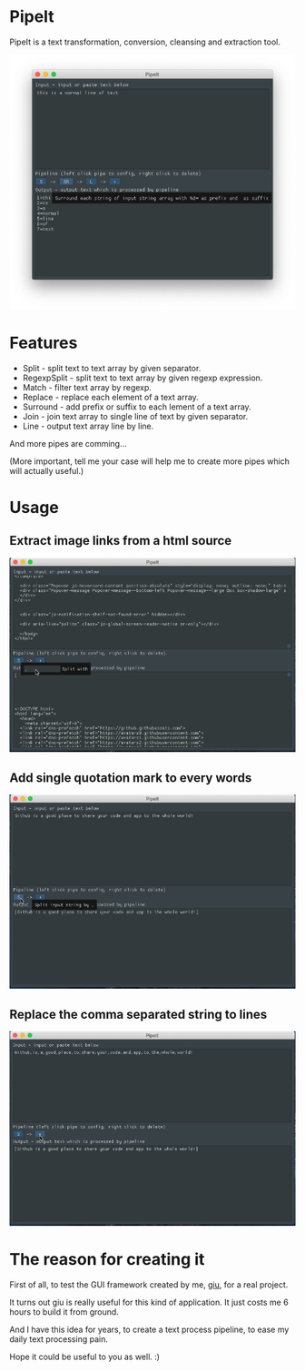 # PipeIt

PipeIt is a text transformation, conversion, cleansing and extraction tool.

<img src="https://github.com/AllenDang/PipeIt/blob/master/screenshot/screenshot1.png" alt="PipeIt screen shot1"/>

# Features

- Split - split text to text array by given separator.
- RegexpSplit - split text to text array by given regexp expression.
- Match - filter text array by regexp.
- Replace - replace each element of a text array.
- Surround - add prefix or suffix to each lement of a text array.
- Join - join text array to single line of text by given separator.
- Line - output text array line by line.

And more pipes are comming...

(More important, tell me your case will help me to create more pipes which will actually useful.)

# Usage

## Extract image links from a html source

<img src="https://github.com/AllenDang/PipeIt/blob/master/screenshot/findimageurl.gif" alt="PipeIt demo to find image urls from html"/>

## Add single quotation mark to every words

<img src="https://github.com/AllenDang/PipeIt/blob/master/screenshot/addquotation.gif" alt="PipeIt demo to add single quotation"/>

## Replace the comma separated string to lines

<img src="https://github.com/AllenDang/PipeIt/blob/master/screenshot/commatolines.gif" alt="PipeIt demo to replace comma"/>

# The reason for creating it

First of all, to test the GUI framework created by me, [giu](https://github.com/AllenDang/giu), for a real project.

It turns out giu is really useful for this kind of application. It just costs me 6 hours to build it from ground.

And I have this idea for years, to create a text process pipeline, to ease my daily text processing pain.

Hope it could be useful to you as well. :)
